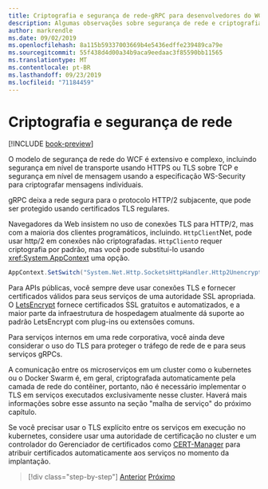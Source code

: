 ```yaml
---
title: Criptografia e segurança de rede-gRPC para desenvolvedores do WCF
description: Algumas observações sobre segurança de rede e criptografia no gRPC
author: markrendle
ms.date: 09/02/2019
ms.openlocfilehash: 8a115b59337003669b4e5436edffe239489ca79e
ms.sourcegitcommit: 55f438d4d00a34b9aca9eedaac3f85590bb11565
ms.translationtype: MT
ms.contentlocale: pt-BR
ms.lasthandoff: 09/23/2019
ms.locfileid: "71184459"
---
```

# <a name="encryption-and-network-security"></a>Criptografia e segurança de rede

[!INCLUDE [book-preview](../../../includes/book-preview.md)]

O modelo de segurança de rede do WCF é extensivo e complexo, incluindo segurança em nível de transporte usando HTTPS ou TLS sobre TCP e segurança em nível de mensagem usando a especificação WS-Security para criptografar mensagens individuais.

gRPC deixa a rede segura para o protocolo HTTP/2 subjacente, que pode ser protegido usando certificados TLS regulares.

Navegadores da Web insistem no uso de conexões TLS para HTTP/2, mas com a maioria dos clientes programáticos, incluindo. `HttpClient`Net, pode usar http/2 em conexões não criptografadas. `HttpClient`*o* requer criptografia por padrão, mas você pode substituí-lo usando <xref:System.AppContext> uma opção.

```csharp
AppContext.SetSwitch("System.Net.Http.SocketsHttpHandler.Http2UnencryptedSupport", true);
```

Para APIs públicas, você sempre deve usar conexões TLS e fornecer certificados válidos para seus serviços de uma autoridade SSL apropriada. O [LetsEncrypt](https://letsencrypt.org) fornece certificados SSL gratuitos e automatizados, e a maior parte da infraestrutura de hospedagem atualmente dá suporte ao padrão LetsEncrypt com plug-ins ou extensões comuns.

Para serviços internos em uma rede corporativa, você ainda deve considerar o uso do TLS para proteger o tráfego de rede de e para seus serviços gRPCs.

A comunicação entre os microserviços em um cluster como o kubernetes ou o Docker Swarm é, em geral, criptografada automaticamente pela camada de rede do contêiner, portanto, não é necessário implementar o TLS em serviços executados exclusivamente nesse cluster. Haverá mais informações sobre esse assunto na seção "malha de serviço" do próximo capítulo.

Se você precisar usar o TLS explícito entre os serviços em execução no kubernetes, considere usar uma autoridade de certificação no cluster e um controlador do Gerenciador de certificados como [CERT-Manager](https://docs.cert-manager.io/en/latest/) para atribuir certificados automaticamente aos serviços no momento da implantação.

>[!div class="step-by-step"]
>[Anterior](channel-credentials.md)
>[Próximo](grpc-in-production.md)
